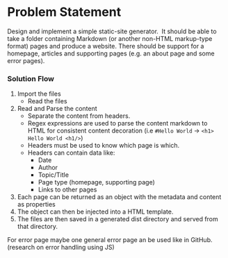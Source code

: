 # Problem Statement

Design and implement a simple static-site generator. 
It should be able to take a folder containing Markdown (or another non-HTML markup-type format) pages and produce a website. There should be support for a homepage, articles and supporting pages (e.g. an about page and some error pages).

### Solution Flow

1. Import the files
   - Read the files
2. Read and Parse the content
   - Separate the content from headers.
   - Regex expressions are used to parse the content markdown to HTML for consistent content decoration (i.e `#Hello World` -> `<h1> Hello World <h1/>`)
   - Headers must be used to know which page is which.
   - Headers can contain data like:
     - Date
     - Author
     - Topic/Title
     - Page type (homepage, supporting page)
     - Links to other pages
3. Each page can be returned as an object with the metadata and content as properties
4. The object can then be injected into a HTML template.
5. The files are then saved in a generated dist directory and served from that directory.

For error page maybe one general error page an be used like in GitHub. (research on error handling using JS)
